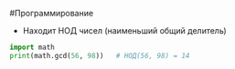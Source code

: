 #Программирование 
- Находит НОД чисел (наименьший общий делитель)
```python
import math
print(math.gcd(56, 98))   # НОД(56, 98) = 14
```